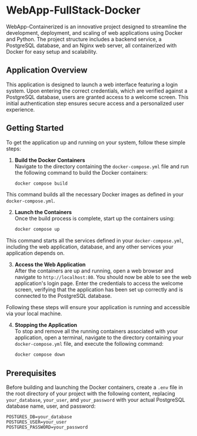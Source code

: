 # WebApp-FullStack-Docker

WebApp-Containerized is an innovative project designed to streamline the development, deployment, and scaling of web applications using Docker and Python. The project structure includes a backend service, a PostgreSQL database, and an Nginx web server, all containerized with Docker for easy setup and scalability.

## Application Overview

This application is designed to launch a web interface featuring a login system. Upon entering the correct credentials, which are verified against a PostgreSQL database, users are granted access to a welcome screen. This initial authentication step ensures secure access and a personalized user experience.

## Getting Started

To get the application up and running on your system, follow these simple steps:

1. **Build the Docker Containers**  
   Navigate to the directory containing the `docker-compose.yml` file and run the following command to build the Docker containers:
   
   ```bash
   docker compose build

This command builds all the necessary Docker images as defined in your `docker-compose.yml`.

2. **Launch the Containers**  
Once the build process is complete, start up the containers using:

     ```bash
   docker compose up

This command starts all the services defined in your `docker-compose.yml`, including the web application, database, and any other services your application depends on.

3. **Access the Web Application**  
After the containers are up and running, open a web browser and navigate to `http://localhost:80`. You should now be able to see the web application's login page. Enter the credentials to access the welcome screen, verifying that the application has been set up correctly and is connected to the PostgreSQL database.

Following these steps will ensure your application is running and accessible via your local machine.

4. **Stopping the Application**  
   To stop and remove all the running containers associated with your application, open a terminal, navigate to the directory containing your `docker-compose.yml` file, and execute the following command:
   
      ```bash
   docker compose down

## Prerequisites

Before building and launching the Docker containers, create a `.env` file in the root directory of your project with the following content, replacing `your_database`, `your_user`, and `your_password` with your actual PostgreSQL database name, user, and password:

```plaintext
POSTGRES_DB=your_database
POSTGRES_USER=your_user
POSTGRES_PASSWORD=your_password
